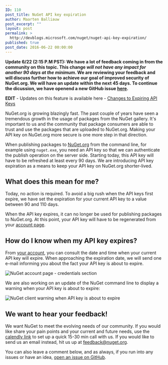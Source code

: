 ```yaml
---
ID: 110
post_title: NuGet API key expiration
author: Maarten Balliauw
post_excerpt: ""
layout: post
permalink: >
  http://devblogs.microsoft.com/nuget/nuget-api-key-expiration/
published: true
post_date: 2016-06-22 00:00:00
---
```

**Update 6/22 (2:15 P.M PST): We have a lot of feedback coming in from the community on this topic. This change *will not have any impact for another 90 days at the minimum*. We are reviewing your feedback and will discuss further how to achieve our goal of improved security of NuGet.org. We will have an update within the next 45 days. To continue the dicussion, we have openend a new GitHub issue [here][1].** 

**EDIT** - Updates on this feature is available here - [Changes to Expiring API Keys][2]

NuGet.org is growing blazingly fast. The past couple of years have seen a tremendous growth in the usage of packages from the NuGet gallery. It's important to us and the community that package consumers are able to trust and use the packages that are uploaded to NuGet.org. Making your API key on NuGet.org more secure is one more step in that direction.

When publishing packages to [NuGet.org][3] from the command line, for example using `nuget.exe`, you need an API key so that we can authenticate the publish operation on the server side. Starting today, this API key will have to be refreshed at least every 90 days. We are introducing API key expiration as a means to keep your API key on NuGet.org shorter-lived.

## What does this mean for me?

Today, no action is required. To avoid a big rush when the API keys first expire, we have set the expiration for your current API key to a value between 90 and 110 days.

When the API key expires, it can no longer be used for publishing packages to NuGet.org. At this point, your API key will have to be regenerated from your [account page][4].

## How do I know when my API key expires?

From [your account][4], you can consult the date and time when your current API key will expire. When approaching the expiration date, we will send one e-mail informing you about the fact your API key is about to expire.

![NuGet account page - credentials section][5]

We are also working on an update of the NuGet command line to display a warning when your API key is about to expire:

![NuGet client warning when API key is about to expire][6]

## We want to hear your feedback!

We want NuGet to meet the evolving needs of our community. If you would like share your pain points and your current and future needs, use the [calendly link][7] to set up a quick 15-30 min call with us. If you would like to send us an email instead, hit us up at <feedback@nuget.org>.

You can also leave a comment below, and as always, if you run into any issues or have an idea, [open an issue on GitHub][8].

 [1]: https://github.com/NuGet/NuGetGallery/issues/3092
 [2]: http://blog.nuget.org/20160825/Changes-to-Expiring-API-Keys.html
 [3]: https://www.nuget.org
 [4]: https://www.nuget.org/account
 [5]: https://devblogs.microsoft.com/nuget/wp-content/uploads/sites/49/2019/05/account-page.png
 [6]: https://devblogs.microsoft.com/nuget/wp-content/uploads/sites/49/2019/05/api-key-about-to-expire.png
 [7]: https://calendly.com/harikm/nuget-feedback
 [8]: https://github.com/Nuget/Home